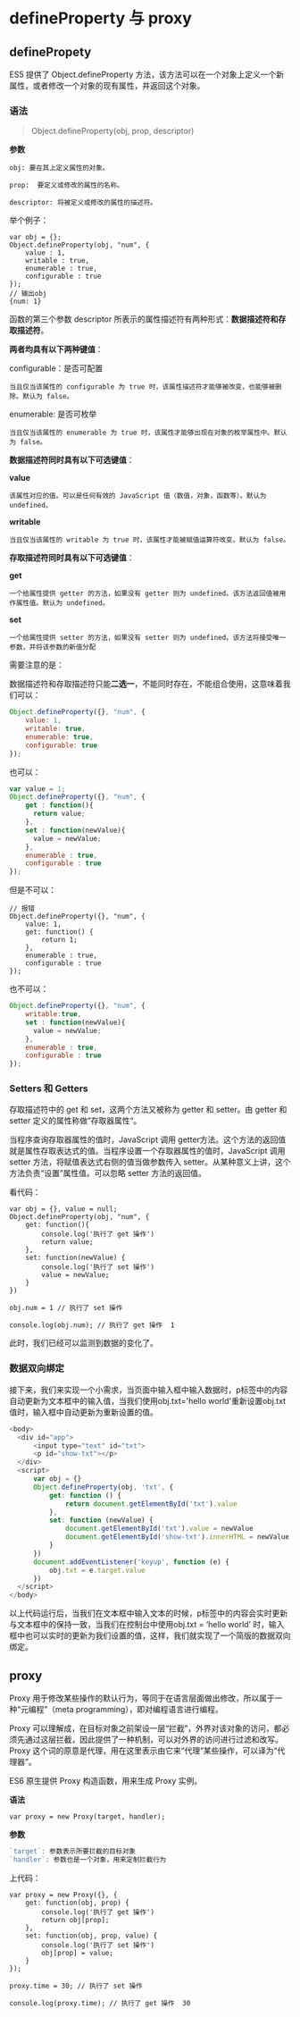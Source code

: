 # defineProperty 与 proxy

## definePropety

ES5 提供了 Object.defineProperty 方法，该方法可以在一个对象上定义一个新属性，或者修改一个对象的现有属性，并返回这个对象。

### **语法**

> Object.defineProperty(obj, prop, descriptor)

**参数**

```
obj: 要在其上定义属性的对象。

prop:  要定义或修改的属性的名称。

descriptor: 将被定义或修改的属性的描述符。
```

举个例子：

```
var obj = {};
Object.defineProperty(obj, "num", {
    value : 1,
    writable : true,
    enumerable : true,
    configurable : true
});
// 输出obj
{num: 1}
```

函数的第三个参数 descriptor 所表示的属性描述符有两种形式：**数据描述符和存取描述符**。

**两者均具有以下两种键值**：

configurable：是否可配置

```
当且仅当该属性的 configurable 为 true 时，该属性描述符才能够被改变，也能够被删除。默认为 false。
```

enumerable: 是否可枚举

```
当且仅当该属性的 enumerable 为 true 时，该属性才能够出现在对象的枚举属性中。默认为 false。
```

**数据描述符同时具有以下可选键值**：

**value**

```
该属性对应的值。可以是任何有效的 JavaScript 值（数值，对象，函数等）。默认为 undefined。
```

**writable**

```
当且仅当该属性的 writable 为 true 时，该属性才能被赋值运算符改变。默认为 false。
```

**存取描述符同时具有以下可选键值**：

**get**

```
一个给属性提供 getter 的方法，如果没有 getter 则为 undefined。该方法返回值被用作属性值。默认为 undefined。
```

**set**

```
一个给属性提供 setter 的方法，如果没有 setter 则为 undefined。该方法将接受唯一参数，并将该参数的新值分配
```

需要注意的是：

数据描述符和存取描述符只能**二选一**，不能同时存在，不能组合使用，这意味着我们可以：

```js
Object.defineProperty({}, "num", {
    value: 1,
    writable: true,
    enumerable: true,
    configurable: true
});
```

也可以：

```js
var value = 1;
Object.defineProperty({}, "num", {
    get : function(){
      return value;
    },
    set : function(newValue){
      value = newValue;
    },
    enumerable : true,
    configurable : true
});
```

但是不可以：

```
// 报错
Object.defineProperty({}, "num", {
    value: 1,
    get: function() {
        return 1;
    },
    enumerable : true,
    configurable : true
});
```

也不可以：

```js
Object.defineProperty({}, "num", {
	writable:true,
    set : function(newValue){
      value = newValue;
    },
    enumerable : true,
    configurable : true
});
```

### Setters 和 Getters

存取描述符中的 get 和 set，这两个方法又被称为 getter 和 setter。由 getter 和 setter 定义的属性称做”存取器属性“。

当程序查询存取器属性的值时，JavaScript 调用 getter方法。这个方法的返回值就是属性存取表达式的值。当程序设置一个存取器属性的值时，JavaScript 调用 setter 方法，将赋值表达式右侧的值当做参数传入 setter。从某种意义上讲，这个方法负责“设置”属性值。可以忽略 setter 方法的返回值。

看代码：

```
var obj = {}, value = null;
Object.defineProperty(obj, "num", {
    get: function(){
        console.log('执行了 get 操作')
        return value;
    },
    set: function(newValue) {
        console.log('执行了 set 操作')
        value = newValue;
    }
})

obj.num = 1 // 执行了 set 操作

console.log(obj.num); // 执行了 get 操作  1
```

此时，我们已经可以监测到数据的变化了。

### 数据双向绑定

接下来，我们来实现一个小需求，当页面中输入框中输入数据时，p标签中的内容自动更新为文本框中的输入值，当我们使用obj.txt='hello world'重新设置obj.txt值时，输入框中自动更新为重新设置的值。

```js
<body>
  <div id="app">
      <input type="text" id="txt">
      <p id="show-txt"></p>
  </div>
  <script>
      var obj = {}
      Object.defineProperty(obj, 'txt', {
          get: function () {
              return document.getElementById('txt').value
          },
          set: function (newValue) {
              document.getElementById('txt').value = newValue
              document.getElementById('show-txt').innerHTML = newValue
          }
      })
      document.addEventListener('keyup', function (e) {
          obj.txt = e.target.value
      })
  </script>
</body>
```

以上代码运行后，当我们在文本框中输入文本的时候，p标签中的内容会实时更新与文本框中的保持一致，当我们在控制台中使用obj.txt = ‘hello world’ 时，输入框中也可以实时的更新为我们设置的值，这样，我们就实现了一个简版的数据双向绑定。

## proxy

Proxy 用于修改某些操作的默认行为，等同于在语言层面做出修改，所以属于一种“元编程”（meta programming），即对编程语言进行编程。

Proxy 可以理解成，在目标对象之前架设一层“拦截”，外界对该对象的访问，都必须先通过这层拦截，因此提供了一种机制，可以对外界的访问进行过滤和改写。Proxy 这个词的原意是代理，用在这里表示由它来“代理”某些操作，可以译为“代理器”。

ES6 原生提供 Proxy 构造函数，用来生成 Proxy 实例。

**语法**

```
var proxy = new Proxy(target, handler);
```

**参数**

```js
`target`: 参数表示所要拦截的目标对象
`handler`: 参数也是一个对象，用来定制拦截行为
```

上代码：

```
var proxy = new Proxy({}, {
    get: function(obj, prop) {
        console.log('执行了 get 操作')
        return obj[prop];
    },
    set: function(obj, prop, value) {
        console.log('执行了 set 操作')
        obj[prop] = value;
    }
});

proxy.time = 30; // 执行了 set 操作

console.log(proxy.time); // 执行了 get 操作  30
```


